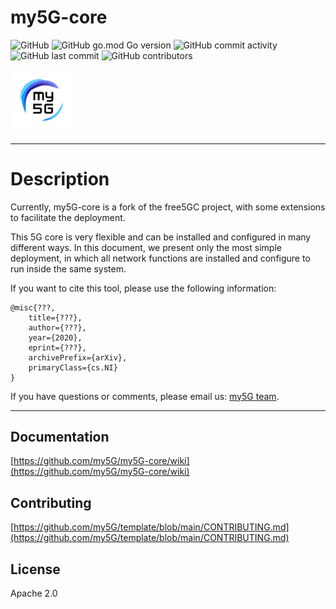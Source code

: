 # my5G-core


![GitHub](https://img.shields.io/github/license/my5G/my5G-core?color=blue) 
![GitHub go.mod Go version](https://img.shields.io/github/go-mod/go-version/my5G/my5G-core) ![GitHub commit activity](https://img.shields.io/github/commit-activity/y/my5G/my5G-core) 
![GitHub last commit](https://img.shields.io/github/last-commit/my5G/my5G-core)
![GitHub contributors](https://img.shields.io/github/contributors/my5G/my5G-core)

<img width="20%" src="docs/media/img/my5g-logo.png" alt="my5g-core"/>

----
# Description

Currently, my5G-core is a fork of the free5GC project, with some extensions to facilitate the deployment.

This 5G core is very flexible and can be installed and configured in many different ways. In this document, we present only the most simple deployment, in which all network functions are installed and configure to run inside the same system.

If you want to cite this tool, please use the following information:
```
@misc{???,
    title={???},
    author={???},
    year={2020},
    eprint={???},
    archivePrefix={arXiv},
    primaryClass={cs.NI}
}
```
If you have questions or comments, please email us: [my5G team](mailto:my5G.initiative@gmail.com). 

----
## Documentation

[https://github.com/my5G/my5G-core/wiki](https://github.com/my5G/my5G-core/wiki)

## Contributing

[https://github.com/my5G/template/blob/main/CONTRIBUTING.md](https://github.com/my5G/template/blob/main/CONTRIBUTING.md)

## License

Apache 2.0
